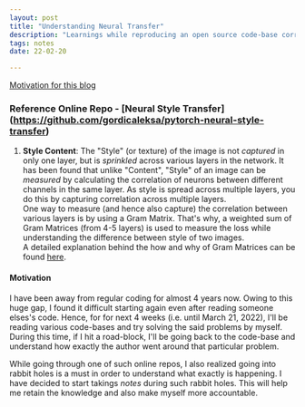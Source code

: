 ```yaml
---
layout: post
title: "Understanding Neural Transfer"
description: "Learnings while reproducing an open source code-base corresponding to Neural Transfer"
tags: notes
date: 22-02-20

---
```


[Motivation for this blog](#motivation)

### Reference Online Repo - [Neural Style Transfer] (https://github.com/gordicaleksa/pytorch-neural-style-transfer)


1. **Style Content**: The "Style" (or texture) of the image is not *captured* in only one layer, but is *sprinkled* across various layers in the network. It has been found that unlike "Content", "Style" of an image can be *measured* by calculating the correlation of neurons between different channels in the same layer. As style is spread across multiple layers, you do this by capturing correlation across multiple layers.<br>
One way to measure (and hence also capture) the correlation between various layers is by using a Gram Matrix. That's why, a weighted sum of Gram Matrices (from 4-5 layers) is used to measure the loss while understanding the difference between style of two images. <br>
A detailed explanation behind the how and why of Gram Matrices can be found [here](https://gcamp6f.com/2017/12/05/understanding-style-transfer/).



#### Motivation
I have been away from regular coding for almost 4 years now. Owing to this huge gap, I found it difficult starting again even after reading someone elses's code. Hence, for for next 4 weeks (i.e. until March 21, 2022), I'll be reading various code-bases and try solving the said problems by myself. During this time, if I hit a road-block, I'll be going back to the code-base and understand how exactly the author went around that particular problem.

While going through one of such online repos, I also realized going into rabbit holes is a must in order to understand what exactly is happening. I have decided to start takings *notes* during such rabbit holes. This will help me retain the knowledge and also make myself more accountable.


